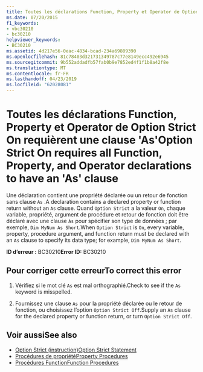 ```yaml
---
title: Toutes les déclarations Function, Property et Operator de Option Strict On requièrent une clause 'As'
ms.date: 07/20/2015
f1_keywords:
- vbc30210
- bc30210
helpviewer_keywords:
- BC30210
ms.assetid: 4d217e56-0eac-4834-bcad-234a69809390
ms.openlocfilehash: 81c78403d321731349787c77e8149ecc492e6945
ms.sourcegitcommit: 9b552addadfb57fab0b9e7852ed4f1f1b8a42f8e
ms.translationtype: MT
ms.contentlocale: fr-FR
ms.lasthandoff: 04/23/2019
ms.locfileid: "62028081"
---
```

# <a name="option-strict-on-requires-all-function-property-and-operator-declarations-to-have-an-as-clause"></a><span data-ttu-id="0e8c2-102">Toutes les déclarations Function, Property et Operator de Option Strict On requièrent une clause 'As'</span><span class="sxs-lookup"><span data-stu-id="0e8c2-102">Option Strict On requires all Function, Property, and Operator declarations to have an 'As' clause</span></span>
<span data-ttu-id="0e8c2-103">Une déclaration contient une propriété déclarée ou un retour de fonction sans clause `As` .</span><span class="sxs-lookup"><span data-stu-id="0e8c2-103">A declaration contains a declared property or function return without an `As` clause.</span></span> <span data-ttu-id="0e8c2-104">Quand `Option Strict` a la valeur `On`, chaque variable, propriété, argument de procédure et retour de fonction doit être déclaré avec une clause `As` pour spécifier son type de données ; par exemple, `Dim MyNum As Short`.</span><span class="sxs-lookup"><span data-stu-id="0e8c2-104">When `Option Strict` is `On`, every variable, property, procedure argument, and function return must be declared with an `As` clause to specify its data type; for example, `Dim MyNum As Short`.</span></span>  
  
 <span data-ttu-id="0e8c2-105">**ID d’erreur :** BC30210</span><span class="sxs-lookup"><span data-stu-id="0e8c2-105">**Error ID:** BC30210</span></span>  
  
## <a name="to-correct-this-error"></a><span data-ttu-id="0e8c2-106">Pour corriger cette erreur</span><span class="sxs-lookup"><span data-stu-id="0e8c2-106">To correct this error</span></span>  
  
1. <span data-ttu-id="0e8c2-107">Vérifiez si le mot clé `As` est mal orthographié.</span><span class="sxs-lookup"><span data-stu-id="0e8c2-107">Check to see if the `As` keyword is misspelled.</span></span>  
  
2. <span data-ttu-id="0e8c2-108">Fournissez une clause `As` pour la propriété déclarée ou le retour de fonction, ou choisissez l’option `Option Strict Off`.</span><span class="sxs-lookup"><span data-stu-id="0e8c2-108">Supply an `As` clause for the declared property or function return, or turn `Option Strict Off`.</span></span>  
  
## <a name="see-also"></a><span data-ttu-id="0e8c2-109">Voir aussi</span><span class="sxs-lookup"><span data-stu-id="0e8c2-109">See also</span></span>

- [<span data-ttu-id="0e8c2-110">Option Strict (instruction)</span><span class="sxs-lookup"><span data-stu-id="0e8c2-110">Option Strict Statement</span></span>](../../visual-basic/language-reference/statements/option-strict-statement.md)
- [<span data-ttu-id="0e8c2-111">Procédures de propriété</span><span class="sxs-lookup"><span data-stu-id="0e8c2-111">Property Procedures</span></span>](../../visual-basic/programming-guide/language-features/procedures/property-procedures.md)
- [<span data-ttu-id="0e8c2-112">Procédures Function</span><span class="sxs-lookup"><span data-stu-id="0e8c2-112">Function Procedures</span></span>](../../visual-basic/programming-guide/language-features/procedures/function-procedures.md)
